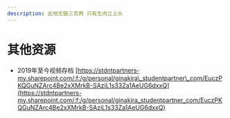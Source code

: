 ```yaml
---
description: 此地无银三百两 只有生肉立上头
---
```


# 其他资源

* 2019年至今视频存档 [https://stdntpartners-my.sharepoint.com/:f:/g/personal/ginakira\_studentpartner\_com/EuczPKQGuNZArc4Be2xXMrkB-SAziL1s33Za1AeUG6dxxQ](https://stdntpartners-my.sharepoint.com/:f:/g/personal/ginakira_studentpartner_com/EuczPKQGuNZArc4Be2xXMrkB-SAziL1s33Za1AeUG6dxxQ)




